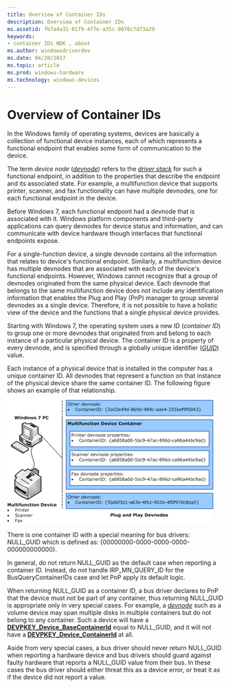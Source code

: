 ```yaml
---
title: Overview of Container IDs
description: Overview of Container IDs
ms.assetid: fb7a4a31-01f9-4f7e-a35c-9076c7d73a29
keywords:
- container IDs WDK , about
ms.author: windowsdriverdev
ms.date: 04/20/2017
ms.topic: article
ms.prod: windows-hardware
ms.technology: windows-devices
---
```


# Overview of Container IDs


In the Windows family of operating systems, devices are basically a collection of functional device instances, each of which represents a functional endpoint that enables some form of communication to the device.

The term *device node* ([*devnode*](https://msdn.microsoft.com/library/windows/hardware/ff556277#wdkgloss-devnode)) refers to the [*driver stack*](https://msdn.microsoft.com/library/windows/hardware/ff556277#wdkgloss-driver-stack) for such a functional endpoint, in addition to the properties that describe the endpoint and its associated state. For example, a multifunction device that supports printer, scanner, and fax functionality can have multiple devnodes, one for each functional endpoint in the device.

Before Windows 7, each functional endpoint had a devnode that is associated with it. Windows platform components and third-party applications can query devnodes for device status and information, and can communicate with device hardware though interfaces that functional endpoints expose.

For a single-function device, a single devnode contains all the information that relates to device's functional endpoint. Similarly, a multifunction device has multiple devnodes that are associated with each of the device's functional endpoints. However, Windows cannot recognize that a group of devnodes originated from the same physical device. Each devnode that belongs to the same multifunction device does not include any identification information that enables the Plug and Play (PnP) manager to group several devnodes as a single device. Therefore, it is not possible to have a holistic view of the device and the functions that a single physical device provides.

Starting with Windows 7, the operating system uses a new ID (*container ID*) to group one or more devnodes that originated from and belong to each instance of a particular physical device. The container ID is a property of every devnode, and is specified through a globally unique identifier ([*GUID*](https://msdn.microsoft.com/library/windows/hardware/ff556283#wdkgloss-guid)) value.

Each instance of a physical device that is installed in the computer has a unique container ID. All devnodes that represent a function on that instance of the physical device share the same container ID. The following figure shows an example of that relationship.

![diagram illustrating container ids for a multifunction device's devnodes](images/containerid-1.png)

There is one container ID with a special meaning for bus drivers: NULL\_GUID which is defined as: {00000000-0000-0000-0000-000000000000}.

In general, do not return NULL\_GUID as the default case when reporting a container ID. Instead, do not handle IRP\_MN\_QUERY\_ID for the BusQueryContainerIDs case and let PnP apply its default logic.

When returning NULL\_GUID as a container ID, a bus driver declares to PnP that the device must not be part of any container, thus returning NULL\_GUID is appropriate only in very special cases. For example, a [*devnode*](https://msdn.microsoft.com/library/windows/hardware/ff556277#wdkgloss-devnode) such as a volume device may span multiple disks in multiple containers but do not belong to any container. Such a device will have a [**DEVPKEY\_Device\_BaseContainerId**](https://msdn.microsoft.com/library/windows/hardware/ff542360) equal to NULL\_GUID, and it will not have a [**DEVPKEY\_Device\_ContainerId**](https://msdn.microsoft.com/library/windows/hardware/ff542400) at all.

Aside from very special cases, a bus driver should never return NULL\_GUID when reporting a hardware device and bus drivers should guard against faulty hardware that reports a NULL\_GUID value from their bus. In these cases the bus driver should either threat this as a device error, or treat it as if the device did not report a value.

 

 





